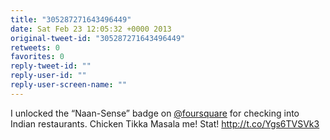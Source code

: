 ```yaml
---
title: "305287271643496449"
date: Sat Feb 23 12:05:32 +0000 2013
original-tweet-id: "305287271643496449"
retweets: 0
favorites: 0
reply-tweet-id: ""
reply-user-id: ""
reply-user-screen-name: ""
---
```

I unlocked the “Naan-Sense” badge on <a href="https://twitter.com/foursquare">@foursquare</a> for checking into Indian restaurants. Chicken Tikka Masala me! Stat! http://t.co/Ygs6TVSVk3
